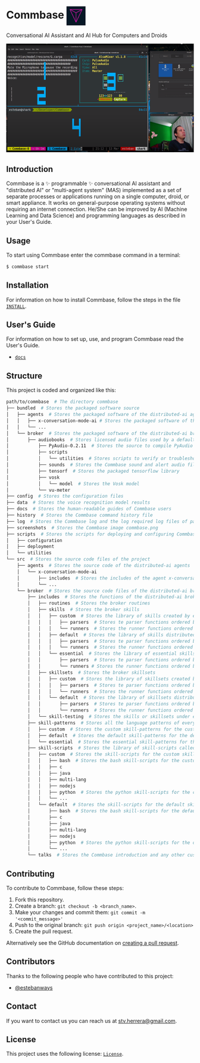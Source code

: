 # Commbase <img align="center" alt="Visual Studio Code" width="10%" src="commbase.png" />

Conversational AI Assistant and AI Hub for Computers and Droids

<img alt="Neovim" src="./screenshots/commbase.png?raw=true" width="550" height="291" />

## Introduction

Commbase is a ✨ programmable ✨ conversational AI assistant and "distributed AI" or "multi-agent system" (MAS) implemented as a set of separate processes or applications running on a single computer, droid, or smart appliance. It works on general-purpose operating systems without requiring an internet connection. He/She can be improved by AI (Machine Learning and Data Science) and programming languages as described in your User's Guide.

## Usage

To start using Commbase enter the commbase command in a terminal:

```bash
$ commbase start
```

## Installation

For information on how to install Commbase, follow the steps in the file [`INSTALL`](./INSTALL).

## User's Guide

For information on how to set up, use, and program Commbase read the User's Guide.

* [`docs`](/docs) 

## Structure

This project is coded and organized like this:

```sh
path/to/commbase  # The directory commbase
├── bundled  # Stores the packaged software source
│   ├── agents  # Stores the packaged software of the distributed-ai agents
│   │   ├── x-conversation-mode-ai # Stores the packaged software of the agent x-conversation-ai
│   │   └── ...
│   └── broker  # Stores the packaged software of the distributed-ai broker
│       ├── audiobooks  # Stores licensed audio files used by a default Commbase command
│		    ├── PyAudio-0.2.11  # Stores the source to compile PyAudio for Python
│		    ├── scripts
│		    │   └── utilities  # Stores scripts to verify or troubleshoot the Commbase installation
│		    ├── sounds  # Stores the Commbase sound and alert audio files
│		    ├── tensorf  # Stores the packaged tensorflow library
│		    ├── vosk
│		    │   └── model  # Stores the Vosk model
│		    └── vu-meter
├── config  # Stores the configuration files
├── data  # Stores the voice recognition model results
├── docs  # Stores the human-readable guides of Commbase users
├── history  # Stores the Commbase command history file
├── log	 # Stores the Commbase log and the log required log files of particular skills
├── screenshots  # Stores the Commbase image commbase.png
├── scripts  # Stores the scripts for deploying and configuring Commbase, and a few utils
│   ├── configuration
│   ├── deployment
│   └── utilities
└── src  # Stores the source code files of the project
    ├── agents  # Stores the source code of the distributed-ai agents
    │   └── x-conversation-mode-ai
    │       ├── includes  # Stores the includes of the agent x-conversation-mode-ai
    │       └── ...
    └── broker  # Stores the source code files of the distributed-ai broker
        ├── includes  # Stores the functions of the distributed-ai broker
        │   ├── routines  # Stores the broker routines
        │   ├── skills  # Stores the broker skills
        │   │   ├── custom  # Stores the library of skills created by end users (skill programmers)
        │   │   │   ├── parsers  # Stores te parser functions ordered by app/name from a to z
        │   │   │   └── runners  # Stores the runner functions ordered by app/name from a to z
        │   │   ├── default  # Stores the library of skills distributed with the app
        │   │   │   ├── parsers  # Stores te parser functions ordered by app/name from a to z
        │   │   │   └── runners  # Stores the runner functions ordered by app/name from a to z
        │   │   └── essential  # Stores the library of essential skills distributed with the app
        │   │       ├── parsers  # Stores te parser functions ordered by app/name from a to z
        │   │       └── runners # Stores the runner functions ordered by app/name from a to z
        │   ├── skillsets  # Stores the broker skillsets
        │   │   ├── custom  # Stores the library of skillsets created by end users (skillset trainers)
        │   │   │   ├── parsers  # Stores te parser functions ordered by app/name from a to z
        │   │   │   └── runners  # Stores the runner functions ordered by app/name from a to z
        │   │   └── default  # Stores the library of skillsets distributed with the app
        │   │       ├── parsers  # Stores te parser functions ordered by app/name from a to z
        │   │       └── runners  # Stores the runner functions ordered by app/name from a to z
        │   └── skill-testing  # Stores the skills or skillsets under end user (programmer/trainer) testing
        ├── skill-patterns  # Stores all the language patterns of every broker skill
        │   ├── custom  # Stores the custom skill-patterns for the custom skills
        │   ├── default  # Stores the default skill-patterns for the default skills
        │   └── essential  # Stores the essential skill-patterns for the essential skills
        ├── skill-scripts  # Stores the library of skill-scripts called from custom or default skills
        │   ├── custom  # Stores the skill-scripts for the custom skills ordered by programming language
        │   │   ├── bash  # Stores the bash skill-scripts for the custom skills
        │   │   ├── c
        │   │   ├── java
        │   │   ├── multi-lang
        │   │   ├── nodejs
        │   │   ├── python  # Stores the python skill-scripts for the custom skills
        │   │   └── ...
        │   └── default  # Stores the skill-scripts for the default skills ordered by programming language
        │       ├── bash  # Stores the bash skill-scripts for the default skills
        │       ├── c
        │       ├── java
        │       ├── multi-lang
        │       ├── nodejs
        │       ├── python  # Stores the python skill-scripts for the default skills
        │       └── ...
        └── talks  # Stores the Commbase introduction and any other custom talk
```

## Contributing

To contribute to Commbase, follow these steps:

1. Fork this repository.
2. Create a branch: `git checkout -b <branch_name>`.
3. Make your changes and commit them: `git commit -m '<commit_message>'`
4. Push to the original branch: `git push origin <project_name>/<location>`
5. Create the pull request.

Alternatively see the GitHub documentation on [creating a pull request](https://help.github.com/en/github/collaborating-with-issues-and-pull-requests/creating-a-pull-request).

## Contributors

Thanks to the following people who have contributed to this project:

* [@estebanways](https://github.com/estebanways)

## Contact

If you want to contact us you can reach us at <stv.herrera@gmail.com>.

## License

This project uses the following license: [`License`](./COPYING).

